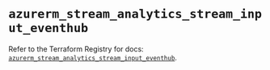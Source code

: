 # `azurerm_stream_analytics_stream_input_eventhub`

Refer to the Terraform Registry for docs: [`azurerm_stream_analytics_stream_input_eventhub`](https://registry.terraform.io/providers/hashicorp/azurerm/4.40.0/docs/resources/stream_analytics_stream_input_eventhub).
